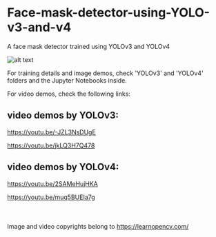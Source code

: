 # Face-mask-detector-using-YOLO-v3-and-v4
A face mask detector trained using YOLOv3 and YOLOv4

![alt text](https://github.com/yyhz76/Face-mask-detector-using-YOLO-v3-and-v4/blob/main/demo.png)


For training details and image demos, check 'YOLOv3' and 'YOLOv4' folders and the Jupyter Notebooks inside.

For video demos, check the following links:

## video demos by YOLOv3:

https://youtu.be/-JZL3NsDUgE

https://youtu.be/jkLQ3H7Q478



## video demos by YOLOv4:

https://youtu.be/2SAMeHujHKA

https://youtu.be/muq5BUEIa7g<br /><br /><br /><br />
Image and video copyrights belong to https://learnopencv.com/
